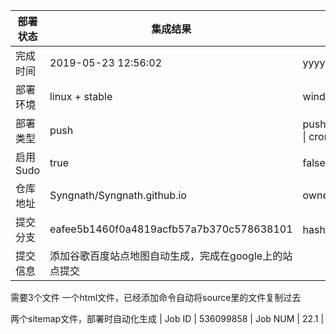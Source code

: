 部署状态 | 集成结果 | 参考值
---|---|---
完成时间 | 2019-05-23 12:56:02 | yyyy-mm-dd hh:mm:ss
部署环境 | linux + stable | window \| linux + stable
部署类型 | push | push \| pull_request \| api \| cron
启用Sudo | true | false \| true
仓库地址 | Syngnath/Syngnath.github.io | owner_name/repo_name
提交分支 | eafee5b1460f0a4819acfb57a7b370c578638101 | hash 16位
提交信息 | 添加谷歌百度站点地图自动生成，完成在google上的站点提交

需要3个文件
一个html文件，已经添加命令自动将source里的文件复制过去

两个sitemap文件，部署时自动化生成 |
Job ID   | 536099858 |
Job NUM  | 22.1 |
